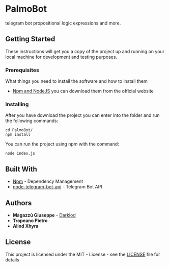 # PalmoBot
telegram bot propositional logic expressions and more.

## Getting Started
These instructions will get you a copy of the project up and running on your local machine for development and testing purposes.

### Prerequisites

What things you need to install the software and how to install them

* [Npm and NodeJS](https://nodejs.org/it/download/) you can download them from the official website

### Installing

After you have download the project you can enter into the folder and run the following commands:

```
cd PalmoBot/
npm install
```

You can run the project using npm with the command:

```
node index.js
```

## Built With

* [Npm](https://www.npmjs.com/) - Dependency Management
* [node-telegram-bot-api](https://github.com/yagop/node-telegram-bot-api) - Telegram Bot API

## Authors

* **Magazzù Giuseppe** - [Darklod](https://github.com/Darklod)
* **Tropeano Pietro**
* **Alind Xhyra**

## License

This project is licensed under the MIT - License - see the [LICENSE](LICENSE) file for details